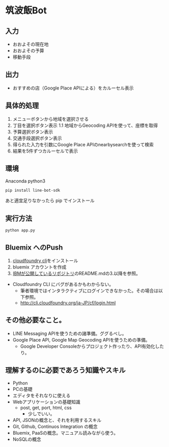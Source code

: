 # 筑波飯Bot

## 入力
- おおよその現在地
- おおよその予算
- 移動手段

## 出力
- おすすめの店（Google Place APIによる）をカルーセル表示


## 具体的処理

1. メニューボタンから地域を選択させる
1. 丁目を選択ボタン表示
    1.1 地域からGeocoding APIを使って、座標を取得
1. 予算選択ボタン表示
1. 交通手段選択ボタン表示
1. 得られた入力を引数にGoogle Place APIのnearbysearchを使って検索
1. 結果を5件ずつカルーセルで表示


## 環境
Anaconda python3

`pip install line-bot-sdk`

あと適宜足りなかったら pip でインストール


## 実行方法
`python app.py`


## Bluemix へのPush

1. [cloudfoundry cli](https://github.com/cloudfoundry/cli#downloads "cloudfoundry/cli: The official command line client for Cloud Foundry")をインストール
1. bluemix アカウントを作成
1. [IBMが公開しているリポジトリ](https://github.com/IBM-Bluemix/get-started-python#3-prepare-the-app-for-deployment "IBM-Bluemix/get-started-python: A Python application and tutorial that use Flask framework to provide a REST API to receive requests from the UI. The API then persists the data to a Cloudant database.")のREADME.mdの3.以降を参照。

- Cloudfoundry CLI にバグがあるかもわからない。
    - 筆者環境ではインタラクティブにログインできなかった。その場合は以下参照。
    - http://cli.cloudfoundry.org/ja-JP/cf/login.html

## その他必要なこと。

- LINE Messaging APIを使うための諸準備。ググるべし。
- Google Place API, Google Map Geocoding APIを使うための準備。
    - Google Developer Consoleからプロジェクト作ったり、API有効化したり。

## 理解するのに必要であろう知識やスキル

- Python
- PCの基礎
- エディタをそれなりに使える
- Webアプリケーションの基礎知識
    - post, get, port, html, css
        - 少しでいい。
- API, JSONの概念と、それを利用するスキル
- Git, Github, Continuos Integration の概念
- Bluemix, PaaSの概念。マニュアル読みながら使う。
- NoSQLの概念